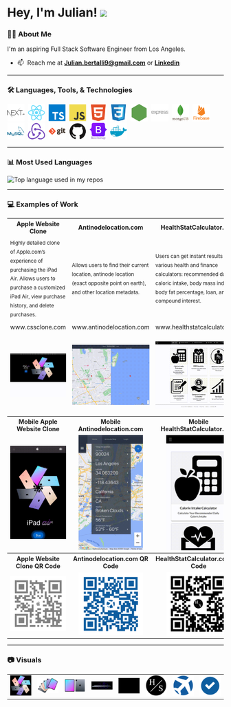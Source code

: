 <h1>
  Hey, I'm Julian!
  <img src="https://media.giphy.com/media/hvRJCLFzcasrR4ia7z/giphy.gif" width="30px"/>
</h1>

### 👨‍💻 About Me

I'm an aspiring Full Stack Software Engineer from Los Angeles.

- :mailbox: &nbsp;Reach me at <b>Julian.bertalli9@gmail.com</b> or <b>[Linkedin](https://www.linkedin.com/in/julianbertalli/)</b>

---

### 🛠️ Languages, Tools, & Technologies

<div>
  <img src="https://github.com/devicons/devicon/blob/master/icons/nextjs/nextjs-original-wordmark.svg" title="NextJS" width="40" height="40" />&nbsp;
  <img src="https://github.com/devicons/devicon/blob/master/icons/react/react-original.svg" title="React" alt="React" width="40" height="40" />&nbsp;
  <img src="https://github.com/devicons/devicon/blob/master/icons/typescript/typescript-original.svg" title="TypeScript" width="40" height="40" />&nbsp;
  <img src="https://github.com/devicons/devicon/blob/master/icons/javascript/javascript-original.svg" title="JavaScript" width="40" height="40" />&nbsp;
  <img src="https://github.com/devicons/devicon/blob/master/icons/html5/html5-plain.svg" title="HTML5" width="40" height="40" />&nbsp;
  <img src="https://github.com/devicons/devicon/blob/master/icons/css3/css3-original.svg" title="CSS5" width="40" height="40" />&nbsp;
  <img src="https://github.com/devicons/devicon/blob/master/icons/nodejs/nodejs-plain.svg" title="NodeJS" width="40" height="40" />&nbsp;
  <img src="https://github.com/devicons/devicon/blob/master/icons/express/express-original-wordmark.svg" title="Express" width="40" height="40" />&nbsp;
  <img src="https://github.com/devicons/devicon/blob/master/icons/mongodb/mongodb-original-wordmark.svg" title="MongoDB" width="40" height="40" />&nbsp;
  <img src="https://github.com/devicons/devicon/blob/master/icons/firebase/firebase-plain-wordmark.svg" title="Firebase" width="40" height="40" />&nbsp;
  <img src="https://github.com/devicons/devicon/blob/master/icons/mysql/mysql-plain-wordmark.svg" title="MySQL" width="40" height="40" />&nbsp;
  <img src="https://github.com/devicons/devicon/blob/master/icons/redux/redux-original.svg" title="Redux" width="40" height="40" />&nbsp;
  <img src="https://github.com/devicons/devicon/blob/master/icons/git/git-original-wordmark.svg" title="Git" width="40" height="40" />&nbsp;
  <img src="https://github.com/devicons/devicon/blob/master/icons/github/github-original.svg" title="GitHub" width="40" height="40" />&nbsp;
  <img src="https://github.com/devicons/devicon/blob/master/icons/bootstrap/bootstrap-original-wordmark.svg" title="Bootstrap" width="40" height="40" />&nbsp;
  <img src="https://github.com/devicons/devicon/blob/master/icons/docker/docker-plain.svg" title="Docker" width="40" height="40" />&nbsp;
</div>

---

### 📊 Most Used Languages
<div align="left">
  <img width="" src="https://github-readme-stats.vercel.app/api/top-langs/?username=Jbertalli&layout=compact&hide_title=1&card_width=300" alt="Top language used in my repos" />
</div>

---

### 💻 Examples of Work

<table>
  <tr>
    <th>
      Apple Website Clone
    </th>
    <th>
      Antinodelocation.com
    </th>
    <th>
      HealthStatCalculator.com
    </th>
    <th>
      Testandgrade.com
    </th>
    <th>
      Advertisementgenerator.com
    </th>
  </tr>
  <tr>
    <td>
      <sub>
        Highly detailed clone of Apple.com’s experience of purchasing the iPad Air. Allows users to purchase a customized iPad Air, view purchase history, and delete purchases.
      </sub>
    </td>
    <td>
      <sub>
        Allows users to find their current location, antinode location (exact opposite point on earth), and other location metadata.
      </sub>
    </td>
    <td>
      <sub>
        Users can get instant results from various health and finance calculators: recommended daily caloric intake, body mass index, body fat percentage, loan, and compound interest.
      </sub>
    </td>
    <td>
      <sub>
        Allows users to generate custom interactive tests that are automatically graded and returned to students via email.
      </sub>
    </td>
    <td>
      <sub>
        Custom advertisement generator for earnandtrade.com.
      </sub>
    </td>
  </tr>
  <tr>
    <td align="center">
      www.cssclone.com
    </td>
    <td align="center">
      www.antinodelocation.com
    </td>
    <td align="center">
      www.healthstatcalculator.com
    </td>
    <td align="center">
      test-template-tau.vercel.app
    </td>
    <td align="center">
      www.advertisementgenerator.com
    </td>
  </tr>
  <tr>
    <td>
      <img src="https://github.com/Jbertalli/Jbertalli/blob/main/ipad.gif?raw=true" width="300" />
    </td>
    <td>
      <img src="https://github.com/Jbertalli/Jbertalli/blob/main/antinode.gif?raw=true" width="300" />
    </td>
    <td>
      <img src="https://github.com/Jbertalli/Jbertalli/blob/main/health.gif?raw=true" width="300" />
    </td>
    <td>
      <img src="https://github.com/Jbertalli/Jbertalli/blob/main/test.gif?raw=true" width="300" />
    </td>
    <td>
      <img src="https://github.com/Jbertalli/Jbertalli/blob/main/ad.gif?raw=true" width="300" />
    </td>
  </tr>
  <tr>
    <th>
      Mobile Apple Website Clone
    </th>
    <th>
      Mobile Antinodelocation.com
    </th>
    <th>
      Mobile HealthStatCalculator.com
    </th>
    <th>
      Mobile Testandgrade.com
    </th>
    <th>
      Mobile Advertisementgenerator.com
    </th>
  </tr>
  <tr>
    <td align="center">
      <img src="https://github.com/Jbertalli/Jbertalli/blob/main/mobile_ipad_recording.gif?raw=true" width="150" />
    </td>
    <td align="center">
      <img src="https://github.com/Jbertalli/Jbertalli/blob/main/mobile_antinode.gif?raw=true" width="150" />
    </td>
    <td align="center">
      <img src="https://github.com/Jbertalli/Jbertalli/blob/main/mobile_hs.gif?raw=true" width="150" />
    </td>
    <td align="center">
      <img src="https://github.com/Jbertalli/Jbertalli/blob/main/mobile_test.gif?raw=true" width="150" />
    </td>
    <td align="center">
      <img src="https://github.com/Jbertalli/Jbertalli/blob/main/mobile_ad.gif?raw=true" width="150" />
    </td>
  </tr>
  <tr>
    <th>
      Apple Website Clone QR Code
    </th>
    <th>
      Antinodelocation.com QR Code
    </th>
    <th>
      HealthStatCalculator.com QR Code
    </th>
    <th>
      Testandgrade.com QR Code
    </th>
    <th>
      Advertisementgenerator.com QR Code
    </th>
  </tr>
  <tr>
    <td align="center">
      <img src="https://github.com/Jbertalli/Jbertalli/blob/main/ipadQR.png?raw=true" width="150" />
    </td>
    <td align="center">
      <img src="https://github.com/Jbertalli/Jbertalli/blob/main/antinodeQR.png?raw=true" width="150" />
    </td>
    <td align="center">
      <img src="https://github.com/Jbertalli/Jbertalli/blob/main/healthQR.png?raw=true" width="150" />
    </td>
    <td align="center">
      <img src="https://github.com/Jbertalli/Jbertalli/blob/main/testQR.png?raw=true" width="150" />
    </td>
    <td align="center">
      <img src="https://github.com/Jbertalli/Jbertalli/blob/main/earnQR.png?raw=true" width="150" />
    </td>
  </tr>
</table>

---

### 📷 Visuals
<table>
  <td align="center">
    <img src="https://github.com/Jbertalli/Jbertalli/blob/main/flower.png?raw=true" width="90" />
  </td>
  <td align="center">
    <img src="https://github.com/Jbertalli/Jbertalli/blob/main/fan.png?raw=true" width="90" />
  </td>
  <td align="center">
    <img src="https://github.com/Jbertalli/Jbertalli/blob/main/front+back.png?raw=true" width="90" />
  </td>
  <td align="center">
    <img src="https://github.com/Jbertalli/Jbertalli/blob/main/flat.png?raw=true" width="90" />
  </td>
  <td align="center">
    <img src="https://github.com/Jbertalli/Jbertalli/blob/main/404.gif?raw=true" width="90" />
  </td>
  <td align="center">
    <img src="https://github.com/Jbertalli/Jbertalli/blob/main/hslogo.png?raw=true" width="90" />
  </td>
  <td align="center">
    <img src="https://github.com/Jbertalli/Jbertalli/blob/main/antinode_logo.png?raw=true" width="90" />
  </td>
  <td align="center">
    <img src="https://github.com/Jbertalli/Jbertalli/blob/main/testgeneratorlogo.png?raw=true" width="90" />
  </td>
</table>
  
<!--
---

### 🔥 My Stats:

[![GitHub Streak](http://github-readme-streak-stats.herokuapp.com?user=Jbertalli&theme=dark&background=000000)](https://git.io/streak-stats)
-->
